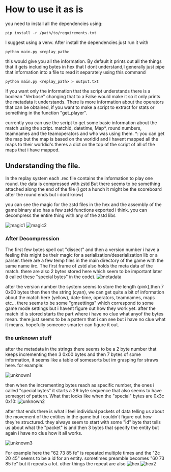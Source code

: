 # How to use it as is
you need to install all the dependencies using:

`
pip install -r /path/to/requirements.txt
`

I suggest using a venv. After install the dependencies just run it with 

`
python main.py <replay_path>
`

this would give you all the information. By default it prints out all the things that it gets including bytes in hex that I dont understand,I generally just pipe that information into a file to read it separately using this command

`
python main.py <replay_path> > output.txt
`

If you want only the information that the script understands there is a boolean "Verbose" changing that to a False would make it so it only prints the metadata it understands. There is more information about the operators that can be obtained, if you want to make a script to extract for stats or something in the function "get_player".


currently you can use the script to get some basic information about the match using the script. matchid, datetime, Map*, round numbers, teamnames and the teamoperators and who was using them.
*: you can get the map but the map is based on the worldid and i havent mapped all the maps to their worldid's theres a dict on the top of the script of all of the maps that i have mapped.

## Understanding the file.
In the replay system each .rec file contains the information to play one round. the data is compressed with zstd But there seems to be something attached along the end of the file  (i got a hunch it might be the scoreboard after the round ends but i dont know)

you can see the magic for the zstd files in the hex and the assembly of the game binary also has a few zstd functions exported i think.
you can decompress the entire thing with any of the zstd libs

![magic1](docs/Magic.PNG) ![magic2](docs/Magic2.PNG)

### After Decompression
The first few bytes spell out "dissect" and then a version number i have a feeling this might be their magic for a serialization/deserialization lib or a parser. there are a few temp files in the main directory of the game with the same name iirc. 
The first frame of zstd also holds the meta data of the match. there are also 2 bytes stored here which seem to be important later (i called these "special bytes" in the code).
![metadata](docs/metadata.PNG) 

after the version number the system seems to store the length (pink),then 7 0x00 bytes then then the string (cyan), we can get quite a bit of information about the match here (yellow), date-time, operators, teamnames, maps etc... there seems to be some "gmsettings" which correspond to some game mode settings but i havent figure out how they work yet. after the match id is stored starts the part where i have no clue what anyof the bytes mean. there just seems to be a pattern that i can see but i have no clue what it means. hopefully someone smarter can figure it out.

### the unknown stuff
after the metadata in the strings there seems to be a 2 byte number that keeps incrementing then 3 0x00 bytes and then 7 bytes of some information, it seems like a table of somesorts but im grasping for straws here. for example:

![unknown1](docs/Unknown.PNG) 

then when the incrementing bytes reach as specific number, the ones i called "special bytes" it starts a 29 byte sequence that also seems to have somesort of pattern. What that looks like when the "special" bytes are 0x3c 0x10:
![unknown2](docs/Unknown2.PNG) 

after that ends there is what i feel individual packets of data telling us about the movement of the entities in the game but i couldn't figure out how they're structured. they always seem to start with some "id" byte that tells us about what the "packet" is and then 3 bytes that specify the entity but again i have no clue how it all works.

![unknown3](docs/Unknown3.PNG) 

For example here the "62 73 85 fe" is repeated multiple times and the "2c 20 45" seems to be a id for an entity. sometimes preamble becomes "60 73 85 fe" but it repeats a lot. other things the repeat are also ![hex](docs/hex.PNG)  ![hex2](docs/hex2.PNG) 
